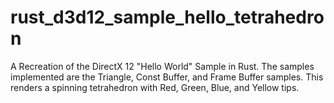 # rust_d3d12_sample_hello_tetrahedron
A Recreation of the DirectX 12 "Hello World" Sample in Rust. The samples implemented are the Triangle, Const Buffer, and Frame Buffer samples. This renders a spinning tetrahedron with Red, Green, Blue, and Yellow tips.
